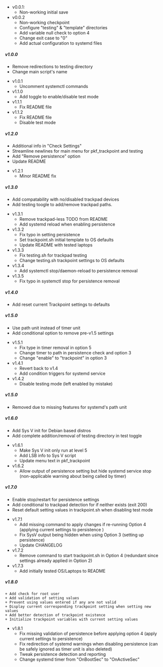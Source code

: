 - v0.0.1:
  + Non-working initial save
- v0.0.2
  + Non-working checkpoint
  + Configure "testing" & "template" directories
  + Add variable null check to option 4
  + Change exit case to "0"
  + Add actual configuration to systemd files
##### v1.0.0
  + Remove redirections to testing directory
  + Change main script's name
- v1.0.1
  + Uncomment systemctl commands
- v1.1.0
  + Add toggle to enable/disable test mode
- v1.1.1
  + Fix README file
- v1.1.2
  + Fix README file
  + Disable test mode
##### v1.2.0
  + Additional info in "Check Settings"
  + Streamline newlines for main menu for pkf_trackpoint and testing
  + Add "Remove persistence" option
  + Update README
- v1.2.1
  + Minor README fix
##### v1.3.0
  + Add compatability with no/disabled trackpad devices
  + Add testing toogle to add/remove trackpad paths.
- v1.3.1
  + Remove trackpad-less TODO from README
  + Add systemd reload when enabling persistence
- v1.3.2
  + Fix typo in setting persistence
  + Set trackpoint.sh initial template to OS defaults
  + Update README with tested laptops
- v1.3.3
  + Fix testing.sh for trackpad testing
  + Change testing.sh trackpoint settings to OS defaults
- v1.3.4
  + Add systemctl stop/daemon-reload to persistence removal
- v1.3.5
  + Fix typo in systemctl stop for persistence removal
##### v1.4.0
  + Add reset current Trackpoint settings to defaults
##### v1.5.0
  + Use path unit instead of timer unit
  + Add conditional option to remove pre-v1.5 settings
- v1.5.1
  + Fix type in timer removal in option 5
  + Change timer to path in persistence check and option 3
  + Change "enable" to "trackpoint" in option 3
- v1.4.1
  + Revert back to v1.4
  + Add condition triggers for systemd service
- v1.4.2
  + Disable testing mode (left enabled by mistake)
##### v1.5.0
  + Removed due to missing features for systemd's path unit
##### v1.6.0
  + Add Sys V init for Debian based distros
  + Add complete addition/removal of testing directory in test toggle
- v1.6.1
  + Make Sys V init only run at level 5
  + Add LSB info to Sys V script
  + Update menu text in pkf_trackpoint
- v1.6.2
  + Allow output of persistence setting but hide systemd service stop (non-applicable warning about being called by timer)
##### v1.7.0
  + Enable stop/restart for persistence settings
  + Add conditional to trackpad detection for if neither exists (exit 200)
  + Reset default setting values in trackpoint.sh when disabling test mode
- v1.7.1
  + Add missing command to apply changes if re-running Option 4 (applying current settings to persistence )
  + Fix SysV output being hidden when using Option 3 (setting up persistence)
  + Update CHANGELOG
- v1.7.2
  + Remove command to start trackpoint.sh in Option 4 (redundant since settings already applied in Option 2)
- v1.7.3
  + Add initially tested OS/Laptops to README
##### v1.8.0
    + Add check for root user
    + Add validation of setting values
    + Prevent using values entered if any are not valid
    + Display current corresponding trackpoint setting when setting new values
    + Add better detection of trackpoint existence
    + Initialize trackpoint variables with current setting values
  - v1.8.1
    + Fix missing validation of persistence before applying option 4 (apply current settings to persistence)
    + Fix redirection of systemd warnings when disabling persistence (can be safely ignored as timer unit is also deleted)
    + Tweak persistence detection and reporting
    + Change systemd timer from "OnBootSec" to "OnActiveSec"
